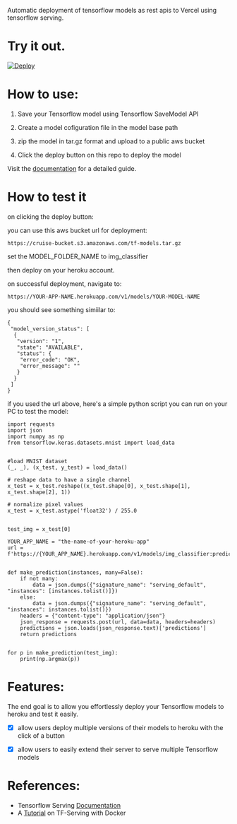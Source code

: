 
Automatic deployment of tensorflow models as rest apis to Vercel using tensorflow serving.

# Try it out.

[![Deploy](https://www.herokucdn.com/deploy/button.svg)](https://heroku.com/deploy?template=https://github.com/JesuFemi-O/Cruise)

# How to use:

1. Save your Tensorflow model using Tensorflow SaveModel API

2. Create a model cofiguration file in the model base path

3. zip the model in tar.gz format and upload to a public aws bucket

4. Click the deploy button on this repo to deploy the model

Visit the [documentation](https://github.com/JesuFemi-O/Cruise/blob/main/documentation.md) for a detailed guide.

# How to test it

on clicking the deploy button:

you can use this aws bucket url for deployment:

```
https://cruise-bucket.s3.amazonaws.com/tf-models.tar.gz
```

set the MODEL_FOLDER_NAME to img_classifier

then deploy on your heroku account.

on successful deployment, navigate to:

```
https://YOUR-APP-NAME.herokuapp.com/v1/models/YOUR-MODEL-NAME
```

you should see something simiilar to:

```
{
 "model_version_status": [
  {
   "version": "1",
   "state": "AVAILABLE",
   "status": {
    "error_code": "OK",
    "error_message": ""
   }
  }
 ]
}

```

if you used the url above, here's a simple python script you can run on your PC to test the model:

```
import requests
import json
import numpy as np
from tensorflow.keras.datasets.mnist import load_data


#load MNIST dataset
(_, _), (x_test, y_test) = load_data()

# reshape data to have a single channel
x_test = x_test.reshape((x_test.shape[0], x_test.shape[1], x_test.shape[2], 1))

# normalize pixel values
x_test = x_test.astype('float32') / 255.0


test_img = x_test[0]

YOUR_APP_NAME = "the-name-of-your-heroku-app"
url = f'https://{YOUR_APP_NAME}.herokuapp.com/v1/models/img_classifier:predict'


def make_prediction(instances, many=False):
    if not many:
        data = json.dumps({"signature_name": "serving_default", "instances": [instances.tolist()]})
    else:
        data = json.dumps({"signature_name": "serving_default", "instances": instances.tolist()})
    headers = {"content-type": "application/json"}
    json_response = requests.post(url, data=data, headers=headers)
    predictions = json.loads(json_response.text)['predictions']
    return predictions


for p in make_prediction(test_img):
    print(np.argmax(p))
```

# Features:

The end goal is to allow you effortlessly deploy your Tensorflow models to heroku and test it easily.

- [x] allow users deploy multiple versions of their models to heroku with the click of a button

- [x] allow users to easily extend their server to serve multiple Tensorflow models

# References:

- Tensorflow Serving [Documentation](https://www.tensorflow.org/tfx/guide/serving)
- A [Tutorial](https://neptune.ai/blog/how-to-serve-machine-learning-models-with-tensorflow-serving-and-docker) on TF-Serving with Docker
